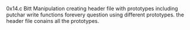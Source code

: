 0x14.c Bitt Manipulation
creating header file with prototypes including putchar
write functions forevery question  using different prototypes.
the header file conains all the prototypes.
